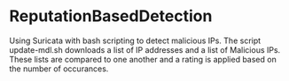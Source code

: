 # ReputationBasedDetection
Using Suricata with bash scripting to detect malicious IPs. The script update-mdl.sh downloads a list of IP addresses and a list of Malicious IPs. These lists are compared to one another and a rating is applied based on the number of occurances. 
